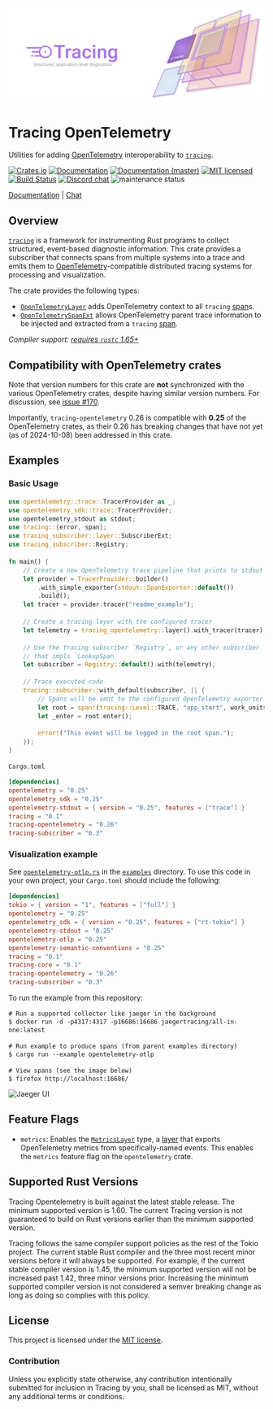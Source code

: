![Tracing — Structured, application-level diagnostics][splash]

[splash]: https://raw.githubusercontent.com/tokio-rs/tracing/master/assets/splash.svg

# Tracing OpenTelemetry

Utilities for adding [OpenTelemetry] interoperability to [`tracing`].

[![Crates.io][crates-badge]][crates-url]
[![Documentation][docs-badge]][docs-url]
[![Documentation (master)][docs-master-badge]][docs-master-url]
[![MIT licensed][mit-badge]][mit-url]
[![Build Status][actions-badge]][actions-url]
[![Discord chat][discord-badge]][discord-url]
![maintenance status][maint-badge]

[Documentation][docs-url] | [Chat][discord-url]

[crates-badge]: https://img.shields.io/crates/v/tracing-opentelemetry.svg
[crates-url]: https://crates.io/crates/tracing-opentelemetry/0.22.0
[docs-badge]: https://docs.rs/tracing-opentelemetry/badge.svg
[docs-url]: https://docs.rs/tracing-opentelemetry/0.22.0/tracing_opentelemetry
[docs-master-badge]: https://img.shields.io/badge/docs-master-blue
[docs-master-url]: https://tracing-rs.netlify.com/tracing_opentelemetry
[mit-badge]: https://img.shields.io/badge/license-MIT-blue.svg
[mit-url]: LICENSE
[actions-badge]: https://github.com/tokio-rs/tracing-opentelemetry/workflows/CI/badge.svg
[actions-url]:https://github.com/tokio-rs/tracing-opentelemetry/actions?query=workflow%3ACI
[discord-badge]: https://img.shields.io/discord/500028886025895936?logo=discord&label=discord&logoColor=white
[discord-url]: https://discord.gg/EeF3cQw
[maint-badge]: https://img.shields.io/badge/maintenance-actively--developed-brightgreen.svg

## Overview

[`tracing`] is a framework for instrumenting Rust programs to collect
structured, event-based diagnostic information. This crate provides a
subscriber that connects spans from multiple systems into a trace and
emits them to [OpenTelemetry]-compatible distributed tracing systems
for processing and visualization.

The crate provides the following types:

* [`OpenTelemetryLayer`] adds OpenTelemetry context to all `tracing` [span]s.
* [`OpenTelemetrySpanExt`] allows OpenTelemetry parent trace information to be
  injected and extracted from a `tracing` [span].

[`OpenTelemetryLayer`]: https://docs.rs/tracing-opentelemetry/latest/tracing_opentelemetry/struct.OpenTelemetryLayer.html
[`OpenTelemetrySpanExt`]: https://docs.rs/tracing-opentelemetry/latest/tracing_opentelemetry/trait.OpenTelemetrySpanExt.html
[span]: https://docs.rs/tracing/latest/tracing/span/index.html
[`tracing`]: https://crates.io/crates/tracing
[OpenTelemetry]: https://opentelemetry.io/

*Compiler support: [requires `rustc` 1.65+][msrv]*

[msrv]: #supported-rust-versions

## Compatibility with OpenTelemetry crates

Note that version numbers for this crate are **not** synchronized with the
various OpenTelemetry crates, despite having similar version numbers. For
discussion, see
[issue #170](https://github.com/tokio-rs/tracing-opentelemetry/issues/170).

Importantly, `tracing-opentelemetry` 0.26 is compatible with **0.25** of the
OpenTelemetry crates, as their 0.26 has breaking changes that have not yet (as
of 2024-10-08) been addressed in this crate.


## Examples

### Basic Usage

```rust
use opentelemetry::trace::TracerProvider as _;
use opentelemetry_sdk::trace::TracerProvider;
use opentelemetry_stdout as stdout;
use tracing::{error, span};
use tracing_subscriber::layer::SubscriberExt;
use tracing_subscriber::Registry;

fn main() {
    // Create a new OpenTelemetry trace pipeline that prints to stdout
    let provider = TracerProvider::builder()
        .with_simple_exporter(stdout::SpanExporter::default())
        .build();
    let tracer = provider.tracer("readme_example");

    // Create a tracing layer with the configured tracer
    let telemetry = tracing_opentelemetry::layer().with_tracer(tracer);

    // Use the tracing subscriber `Registry`, or any other subscriber
    // that impls `LookupSpan`
    let subscriber = Registry::default().with(telemetry);

    // Trace executed code
    tracing::subscriber::with_default(subscriber, || {
        // Spans will be sent to the configured OpenTelemetry exporter
        let root = span!(tracing::Level::TRACE, "app_start", work_units = 2);
        let _enter = root.enter();

        error!("This event will be logged in the root span.");
    });
}
```

`Cargo.toml`
```toml
[dependencies]
opentelemetry = "0.25"
opentelemetry_sdk = "0.25"
opentelemetry-stdout = { version = "0.25", features = ["trace"] }
tracing = "0.1"
tracing-opentelemetry = "0.26"
tracing-subscriber = "0.3"
```

### Visualization example

See [`opentelemetry-otlp.rs`](examples/opentelemetry-otlp.rs) in the
[`examples`](examples) directory. To use this code in your own project, your
`Cargo.toml` should include the following:

```toml
[dependencies]
tokio = { version = "1", features = ["full"] }
opentelemetry = "0.25"
opentelemetry_sdk = { version = "0.25", features = ["rt-tokio"] }
opentelemetry-stdout = "0.25"
opentelemetry-otlp = "0.25"
opentelemetry-semantic-conventions = "0.25"
tracing = "0.1"
tracing-core = "0.1"
tracing-opentelemetry = "0.26"
tracing-subscriber = "0.3"
```

To run the example from this repository:

```console
# Run a supported collector like jaeger in the background
$ docker run -d -p4317:4317 -p16686:16686 jaegertracing/all-in-one:latest

# Run example to produce spans (from parent examples directory)
$ cargo run --example opentelemetry-otlp

# View spans (see the image below)
$ firefox http://localhost:16686/
```

![Jaeger UI](trace.png)

## Feature Flags

 - `metrics`: Enables the [`MetricsLayer`] type, a [layer] that
   exports OpenTelemetry metrics from specifically-named events. This enables
   the `metrics` feature flag on the `opentelemetry` crate.

[`MetricsLayer`]: https://docs.rs/tracing-opentelemetry/latest/tracing_opentelemetry/struct.MetricsLayer.html
[layer]: https://docs.rs/tracing-subscriber/latest/tracing_subscriber/layer/trait.Layer.html

## Supported Rust Versions

Tracing Opentelemetry is built against the latest stable release. The minimum
supported version is 1.60. The current Tracing version is not guaranteed to
build on Rust versions earlier than the minimum supported version.

Tracing follows the same compiler support policies as the rest of the Tokio
project. The current stable Rust compiler and the three most recent minor
versions before it will always be supported. For example, if the current stable
compiler version is 1.45, the minimum supported version will not be increased
past 1.42, three minor versions prior. Increasing the minimum supported compiler
version is not considered a semver breaking change as long as doing so complies
with this policy.

## License

This project is licensed under the [MIT license](LICENSE).

### Contribution

Unless you explicitly state otherwise, any contribution intentionally submitted
for inclusion in Tracing by you, shall be licensed as MIT, without any additional
terms or conditions.

